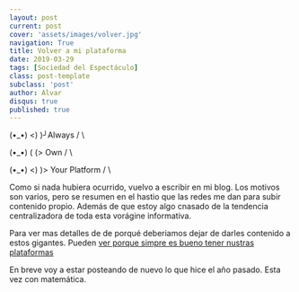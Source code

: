 ```yaml
---
layout: post
current: post
cover: 'assets/images/volver.jpg'
navigation: True
title: Volver a mi plataforma
date: 2019-03-29
tags: [Sociedad del Espectáculo]
class: post-template
subclass: 'post'
author: Alvar
disqus: true
published: true
---
```


  (•_•)
  <)  )╯Always
  /    \

  \(•_•)
  (  (> Own
  /    \

   (•_•)
   <)  )> Your Platform
   /    \




Como si nada hubiera ocurrido, vuelvo a escribir en mi blog. Los motivos son varios, pero se resumen en el hastio que las redes me dan para subir contenido propio. Además de que estoy algo cnasado de la tendencia centralizadora de toda esta vorágine informativa.

Para ver mas detalles de de porqué deberiamos dejar de darles contenido a estos gigantes. Pueden [ver porque simpre es bueno tener nustras plataformas](http://alwaysownyourplatform.com/)

En breve voy a estar posteando de nuevo lo que hice el año pasado. Esta vez con matemática.
